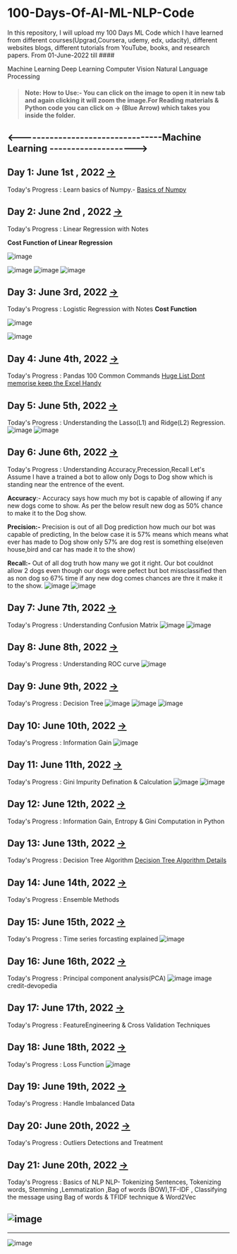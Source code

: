 
# 100-Days-Of-AI-ML-NLP-Code

In this repository, I will upload my 100 Days ML Code which I have learned from different courses(Upgrad,Coursera, udemy, edx, udacity), different websites blogs, different tutorials from YouTube, books, and research papers. From 01-June-2022 till ####

Machine Learning
Deep Learning
Computer Vision
Natural Language Processing

> #### Note: How to Use:- You can click on the image to open it in new tab and again clicking it will zoom the image.For Reading materials & Python code you can click on -> (Blue Arrow) which takes you inside the folder.


## <---------------------------------Machine Learning -------------------->
## Day 1: June 1st , 2022 [->](https://github.com/dataisamazing/100-Days-Of-AI-ML-NLP-Code/tree/main/day01)
Today's Progress : Learn basics of Numpy.- [Basics of Numpy](https://medium.com/@sunils0506/basics-of-numpy-22f8225670bd)
## Day 2: June 2nd , 2022 [->](https://github.com/dataisamazing/100-Days-Of-AI-ML-NLP-Code/tree/main/day02)
Today's Progress : Linear Regression with Notes

**Cost Function of Linear Regression**

![image](https://user-images.githubusercontent.com/68937805/150061716-c1351d89-01ac-456e-acb4-6b008f2874f7.png)

![image](https://user-images.githubusercontent.com/68937805/148668563-8419ad2f-889a-4fec-beba-3b7dd318d3cd.png)
![image](https://user-images.githubusercontent.com/68937805/148668682-290ccc3a-0087-4419-9512-72bec0a079cd.png)
![image](https://user-images.githubusercontent.com/68937805/148683963-ffbcfbb7-3a04-4a39-980a-9d2753293cce.png)
## Day 3: June 3rd, 2022 [->](https://github.com/dataisamazing/100-Days-Of-AI-ML-NLP-Code/tree/main/day03)
Today's Progress : Logistic Regression with Notes
**Cost Function**

![image](https://user-images.githubusercontent.com/68937805/150245410-a85d052e-5e74-4947-98ba-b0f55ab81207.png)

![image](https://user-images.githubusercontent.com/68937805/149665706-33489d01-268e-476e-bdb6-8dbbd6b48475.png)
## Day 4: June 4th, 2022 [->](https://github.com/dataisamazing/100-Days-Of-AI-ML-NLP-Code/tree/main/day04)
Today's Progress : Pandas 100 Common Commands [Huge List Dont memorise keep the Excel Handy](https://github.com/dataisamazing/100-Days-Of-AI-ML-NLP-Code/raw/main/day04/pandas-100%20Common%20Commands.xlsx)
## Day 5: June 5th, 2022 [->](https://github.com/dataisamazing/100-Days-Of-AI-ML-NLP-Code/tree/main/day05)
Today's Progress : Understanding the Lasso(L1) and Ridge(L2) Regression.
![image](https://user-images.githubusercontent.com/68937805/149667749-3010fa28-f3eb-45d8-b5de-77d48081625f.png)
![image](https://user-images.githubusercontent.com/68937805/149669159-520cd443-81ca-4fa5-bc07-107827c14a7c.png)
## Day 6: June 6th, 2022 [->](https://github.com/dataisamazing/100-Days-Of-AI-ML-NLP-Code/tree/main/day06)
Today's Progress : Understanding Accuracy,Precession,Recall
Let's Assume I have a trained a bot to allow only Dogs to Dog show which is standing near the entrence of the event.

**Accuracy**:- Accuracy says how much my bot is capable of allowing if any new dogs come to show. As per the below result new dog as 50% chance to make it to the Dog show.

**Precision:-** Precision is out of all Dog prediction how much our bot was capable of predicting, In the below case it is 57% means which means what ever has made to Dog
show only 57% are dog rest is something else(even house,bird and car has made it to the show)

**Recall:-** Out of all dog truth how many we got it right. Our bot couldnot allow 2 dogs even though our dogs were pefect but bot missclassified then as non dog so 67% time if any
new dog comes chances are thre it make it to the show.
![image](https://user-images.githubusercontent.com/68937805/149671574-51f754f2-62fc-40a6-9100-e238606da9e4.png)
![image](https://user-images.githubusercontent.com/68937805/149671927-702a2074-2298-46c5-bf59-d2fd78bc978f.png)

## Day 7: June 7th, 2022 [->](https://github.com/dataisamazing/100-Days-Of-AI-ML-NLP-Code/tree/main/day07)
Today's Progress : Understanding Confusion Matrix
![image](https://user-images.githubusercontent.com/68937805/151693586-3c21fb08-9061-480b-99e3-8c246a5d5b6a.png)
![image](https://user-images.githubusercontent.com/68937805/151703184-d7f90354-2a7a-4703-b33b-edf3d8507373.png)

## Day 8: June 8th, 2022 [->](https://github.com/dataisamazing/100-Days-Of-AI-ML-NLP-Code/tree/main/day08)
Today's Progress : Understanding ROC curve
![image](https://user-images.githubusercontent.com/68937805/151710265-552a87eb-921e-4b91-bd51-88795877a04d.png)

## Day 9: June 9th, 2022 [->](https://github.com/dataisamazing/100-Days-Of-AI-ML-NLP-Code/tree/main/day09)
Today's Progress : Decision Tree
![image](https://user-images.githubusercontent.com/68937805/152678899-ffff20df-7b68-40f6-963e-1ddda5948835.png)
![image](https://user-images.githubusercontent.com/68937805/152693657-cfd96dc3-1e48-4950-953d-1e0b16b01512.png)
![image](https://user-images.githubusercontent.com/68937805/152694407-2c583e75-67ba-4c95-b519-7c584f910d0d.png)
## Day 10: June 10th, 2022 [->](https://github.com/dataisamazing/100-Days-Of-AI-ML-NLP-Code/tree/main/day10)
Today's Progress : Information Gain
![image](https://user-images.githubusercontent.com/68937805/152720729-de3bd647-07f8-4332-81d5-bd7e17bb18ee.png)
## Day 11: June 11th, 2022 [->](https://github.com/dataisamazing/100-Days-Of-AI-ML-NLP-Code/tree/main/day11)
Today's Progress : Gini Impurity Defination & Calculation
![image](https://user-images.githubusercontent.com/68937805/152693657-cfd96dc3-1e48-4950-953d-1e0b16b01512.png)
![image](https://user-images.githubusercontent.com/68937805/152913807-2da032a4-741a-4f71-aea6-682da9c5c35b.png)
## Day 12: June 12th, 2022 [->](https://github.com/dataisamazing/100-Days-Of-AI-ML-NLP-Code/tree/main/day12)
Today's Progress : Information Gain, Entropy & Gini Computation in Python
## Day 13: June 13th, 2022 [->](https://github.com/dataisamazing/100-Days-Of-AI-ML-NLP-Code/tree/main/day13)
Today's Progress : Decision Tree Algorithm [Decision Tree Algorithm Details](https://medium.com/@sunils0506/decision-tree-types-metrics-dc9b97150f8d)
## Day 14: June 14th, 2022 [->](https://github.com/dataisamazing/100-Days-Of-AI-ML-NLP-Code/tree/main/day14)
Today's Progress : Ensemble Methods
## Day 15: June 15th, 2022 [->](https://github.com/dataisamazing/100-Days-Of-AI-ML-NLP-Code/tree/main/day15)
Today's Progress : Time series forcasting explained
![image](https://user-images.githubusercontent.com/68937805/177090610-5f5b7791-0736-4416-99c4-8f2a2c33b3f8.png)
## Day 16: June 16th, 2022 [->](https://github.com/dataisamazing/100-Days-Of-AI-ML-NLP-Code/tree/main/day16)
Today's Progress : Principal component analysis(PCA)
![image](https://user-images.githubusercontent.com/68937805/177104868-b3521aca-8220-4dfa-aad1-d253564e80ca.png)
image credit-devopedia
## Day 17: June 17th, 2022 [->](https://github.com/dataisamazing/100-Days-Of-AI-ML-NLP-Code/tree/main/day17)
Today's Progress : FeatureEngineering & Cross Validation Techniques
## Day 18: June 18th, 2022 [->](https://github.com/dataisamazing/100-Days-Of-AI-ML-NLP-Code/tree/main/day18)
Today's Progress : Loss Function
![image](https://user-images.githubusercontent.com/68937805/177142796-82575c27-fa24-4c91-b62f-9300182aa72b.png)
## Day 19: June 19th, 2022 [->](https://github.com/dataisamazing/100-Days-Of-AI-ML-NLP-Code/tree/main/day19)
Today's Progress : Handle Imbalanced Data
## Day 20: June 20th, 2022 [->](https://github.com/dataisamazing/100-Days-Of-AI-ML-NLP-Code/tree/main/day20)
Today's Progress : Outliers Detections and Treatment
## Day 21: June 20th, 2022 [->](https://github.com/dataisamazing/100-Days-Of-AI-ML-NLP-Code/tree/main/day21)
Today's Progress : Basics of NLP
NLP- Tokenizing Sentences, Tokenizing words, Stemming ,Lemmatization ,Bag of words (BOW),TF-IDF ,
Classifying the message using Bag of words & TFIDF technique & Word2Vec

![image](https://user-images.githubusercontent.com/68937805/178698570-13398816-2eda-42d7-a11d-16f474d0a727.png)
-----------------------------------------------------------------------------------------------------------------------------------------
-----------------------------------------------------------------------------------------------------------------------------------------
![image](https://user-images.githubusercontent.com/68937805/178701286-51e314e5-226c-46af-9c0c-81303d0dbe46.png)
